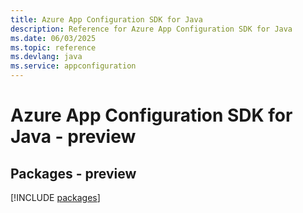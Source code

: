 ```yaml
---
title: Azure App Configuration SDK for Java
description: Reference for Azure App Configuration SDK for Java
ms.date: 06/03/2025
ms.topic: reference
ms.devlang: java
ms.service: appconfiguration
---
```

# Azure App Configuration SDK for Java - preview
## Packages - preview
[!INCLUDE [packages](app-configuration-index.md)]